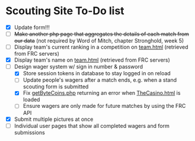 # Scouting Site To-Do list

- [X] Update form!!!
- [ ] ~~Make another php page that aggregates the details of each match from our data~~ (not required by Word of Mitch, chapter Stronghold, week 5)
- [ ] Display team's current ranking in a competition on [team.html](html/team.html) (retrieved from FRC servers)
- [x] Display team's name on [team.html](html/team.html) (retrieved from FRC servers)
- [ ] Design wager system w/ sign in number & password
  - [x] Store session tokens in database to stay logged in on reload
  - [ ] Update people's wagers after a match ends, e.g. when a stand scouting form is submitted
  - [x] Fix [getByteCoins.php](php/getByteCoins.php) returning an error when [TheCasino.html](html/TheCasino.html) is loaded
  - [ ] Ensure wagers are only made for future matches by using the FRC API
- [x] Submit multiple pictures at once
- [ ] Individual user pages that show all completed wagers and form submissions
